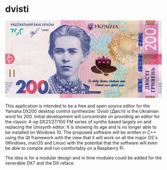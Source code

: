 # dvisti

![200грн](98D7CE2A-DED9-4770-8062-69D3E74CD49B.png)

This application is intended to be a free and open source editor for the Yamaha DX200 desktop control synthesizer. Dvisti (Двісті) is the Ukrainian word for 200. Initial development will concentrate on providing an editor for the classic 4-op DX21/27/100 FM series of synths based largely on and replacing the Unisynth editor. It is showing its age and is no longer able to be installed on Windows 10. The proposed software will be written in C++ using the Qt framework with the view that it will work on all the major OS's (Windows, macOS and Linux) with the potential that the software will even be able to compile and run comfortably on a Raspberry Pi. 

The idea is for a modular design and in time modules could be added for the venerable DX7 and the DX reface. 

